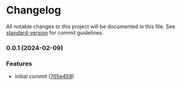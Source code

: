# Changelog

All notable changes to this project will be documented in this file. See [standard-version](https://github.com/conventional-changelog/standard-version) for commit guidelines.

### 0.0.1 (2024-02-09)


### Features

* initial commit ([765e459](https://github.com/AwesomeDevin/lzd-seller-plugins/commit/765e459eb88ce48074c02e056531e5be7839eb73))
